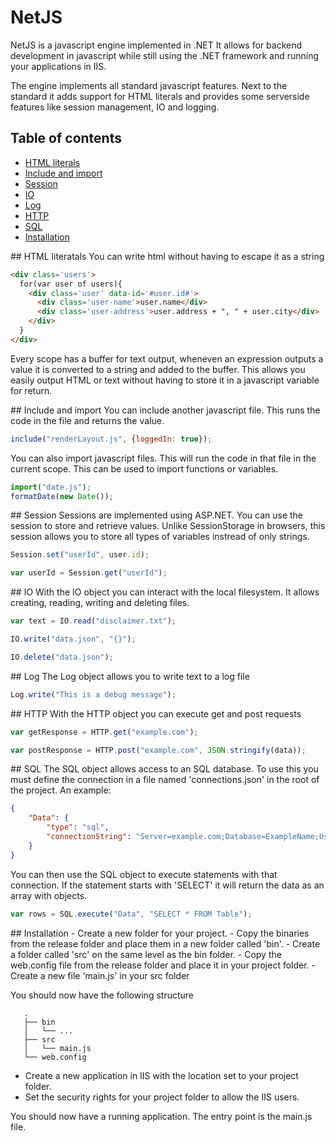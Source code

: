 # NetJS

NetJS is a javascript engine implemented in .NET
It allows for backend development in javascript while still using the .NET framework and running your applications in IIS.

The engine implements all standard javascript features.
Next to the standard it adds support for HTML literals and provides some serverside features like session management, IO and logging.

## Table of contents

* [HTML literals](#html-literals)
* [Include and import](#include-import)
* [Session](#session)
* [IO](#io)
* [Log](#log)
* [HTTP](#http)
* [SQL](#sql)
* [Installation](#installation)

<a name="html-literals"/>
## HTML literatals
You can write html without having to escape it as a string

```html
<div class='users'>
  for(var user of users){
    <div class='user' data-id='#user.id#'>
      <div class='user-name'>user.name</div>
      <div class='user-address'>user.address + ", " + user.city</div>
    </div>
  }
</div>
```

Every scope has a buffer for text output, wheneven an expression outputs a value it is converted to a string and added to the buffer.
This allows you easily output HTML or text without having to store it in a javascript variable for return.

<a name="include-import"/>
## Include and import
You can include another javascript file. This runs the code in the file and returns the value.

```javascript
include("renderLayout.js", {loggedIn: true});
```

You can also import javascript files. This will run the code in that file in the current scope.
This can be used to import functions or variables.

```javascript
import("date.js");
formatDate(new Date());
```

<a name="session"/>
## Session
Sessions are implemented using ASP.NET. You can use the session to store and retrieve values.
Unlike SessionStorage in browsers, this session allows you to store all types of variables instread of only strings.

```javascript
Session.set("userId", user.id);

var userId = Session.get("userId");
```

<a name="io"/>
## IO
With the IO object you can interact with the local filesystem. It allows creating, reading, writing and deleting files.

```javascript
var text = IO.read("disclaimer.txt");

IO.write("data.json", "{}");

IO.delete("data.json");
```

<a name="log"/>
## Log
The Log object allows you to write text to a log file

```javascript
Log.write("This is a debug message");
```

<a name="http"/>
## HTTP
With the HTTP object you can execute get and post requests

```javascript
var getResponse = HTTP.get("example.com");

var postResponse = HTTP.post("example.com", JSON.stringify(data));
```

<a name="sql"/>
## SQL
The SQL object allows access to an SQL database. To use this you must define the connection in a file named 'connections.json' in the root of the project. An example:

```json
{
	"Data": {
		"type": "sql",
		"connectionString": "Server=example.com;Database=ExampleName;User Id=sa;Password=test"
	}
}
```

You can then use the SQL object to execute statements with that connection. If the statement starts with 'SELECT' it will return the data as an array with objects.

```javascript
var rows = SQL.execute("Data", "SELECT * FROM Table");
```

<a name="installation"/>
## Installation
- Create a new folder for your project.
- Copy the binaries from the release folder and place them in a new folder called 'bin'.
- Create a folder called 'src' on the same level as the bin folder.
- Copy the web.config file from the release folder and place it in your project folder.
- Create a new file 'main.js' in your src folder

You should now have the following structure

```
   .
   ├── bin
   │   └── ...
   ├── src
   │   └── main.js
   └── web.config
```

- Create a new application in IIS with the location set to your project folder.
- Set the security rights for your project folder to allow the IIS users.

You should now have a running application. The entry point is the main.js file.
